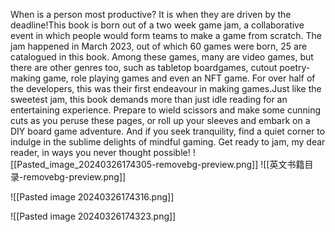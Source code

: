 When is a person most productive? It is when they are driven by the deadline!This book is born out of a two week game jam, a collaborative event in which people would form teams to make a game from scratch. The jam happened in March 2023, out of which 60 games were born, 25 are catalogued in this book. Among these games, many are video games, but there are other genres too, such as tabletop boardgames, cutout poetry-making game, role playing games and even an NFT game. For over half of the developers, this was their first endeavour in making games.Just like the sweetest jam, this book demands more than just idle reading for an entertaining experience. Prepare to wield scissors and make some cunning cuts as you peruse these pages, or roll up your sleeves and embark on a DIY board game adventure. And if you seek tranquility, find a quiet corner to indulge in the sublime delights of mindful gaming. Get ready to jam, my dear reader, in ways you never thought possible!
![[Pasted_image_20240326174305-removebg-preview.png]]
![[英文书籍目录-removebg-preview.png]]

![[Pasted image 20240326174316.png]]

![[Pasted image 20240326174323.png]]